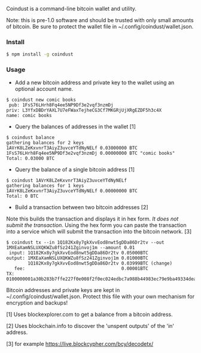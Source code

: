 Coindust is a command-line bitcoin wallet and utility.

Note: this is pre-1.0 software and should be trusted with only small amounts of bitcoin. Be sure to protect the wallet file in ~/.config/coindust/wallet.json.

### Install

```sh
$ npm install -g coindust
```

### Usage

* Add a new bitcoin address and private key to the wallet using an optional account name.
```
$ coindust new comic books
 pub: 1FsS76LHrh8Fq4ee5NP9Df3e2vqf3nzmDj
priv: L3YfxDBDrYAXL7U7eFWaxTejheCG3Cf7MKGRjUjXRgEZDF5h3c4X
name: comic books
```

* Query the balances of addresses in the wallet [1]

```
$ coindust balance
gathering balances for 2 keys
1AVrK8LZeKxvnrT3AiyZ3uvceYTdNyNELf 0.03000000 BTC
1FsS76LHrh8Fq4ee5NP9Df3e2vqf3nzmDj 0.00000000 BTC "comic books"
Total: 0.03000 BTC

```
* Query the balance of a single bitcoin address [1]
```
$ coindust 1AVrK8LZeKxvnrT3AiyZ3uvceYTdNyNELf
gathering balances for 1 keys
1AVrK8LZeKxvnrT3AiyZ3uvceYTdNyNELf 0.00000000 BTC
Total: 0 BTC
```

* Build a transaction between two bitcoin addresses [2]

Note this builds the transaction and displays it in hex form. _It does
not submit the transaction_. Using the hex form you
can paste the transaction into a service which will submit the
transaction into the bitcoin network. [3]

```
$ coindust tx --in 1Q182Kx8y7gkXvvEod8nwt5gDDa86Dr2tv --out 1MXEaXamNSLUXQKWZu8fSz241Zginvoj1m --amount 0.01
 input: 1Q182Kx8y7gkXvvEod8nwt5gDDa86Dr2tv 0.05000BTC
output: 1MXEaXamNSLUXQKWZu8fSz241Zginvoj1m 0.01000BTC
        1Q182Kx8y7gkXvvEod8nwt5gDDa86Dr2tv 0.03999BTC (change)
   fee:                                    0.00001BTC
TX:
0100000001a30b283b7ffe227f0e008f2f0ec024edbc7a988b44983ec79e9ba49334dea265d0e976502207e0dc9a53d4be...
```


Bitcoin addresses and private keys are kept in ~/.config/coindust/wallet.json. Protect this file with your own mechanism for encryption and backups!

[1] Uses blockexplorer.com to get a balance from a bitcoin address.

[2] Uses blockchain.info to discover the 'unspent outputs' of the 'in' address.

[3] for example https://live.blockcypher.com/bcy/decodetx/
